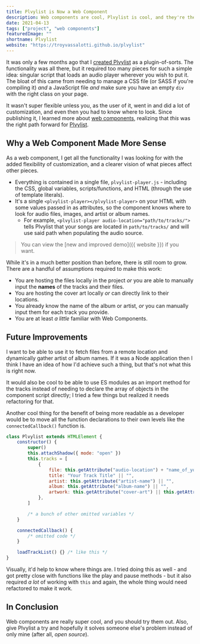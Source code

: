 ```yaml
---
title: Plvylist is Now a Web Component
description: Web components are cool, Plvylist is cool, and they're the perfect match.
date: 2021-04-13
tags: ["project", "web components"]
featuredImage: ""
shortname: Plvylist
website: "https://troyvassalotti.github.io/plvylist"
---
```


It was only a few months ago that I [created Plvylist](../plvylist) as a plugin-of-sorts. The functionality was all there, but it required too many pieces for such a simple idea: singular script that loads an audio player wherever you wish to put it. The bloat of this came from needing to manage a CSS file (or SASS if you're compiling it) _and_ a JavaScript file _and_ make sure you have an empty `div` with the right class on your page.

It wasn't super flexible unless you, as the user of it, went in and did a lot of customization, and even then you had to know where to look. Since publishing it, I learned more about [web components](https://www.webcomponents.org/), realizing that _this_ was the right path forward for [Plvylist](https://github.com/troyvassalotti/plvylist).

## Why a Web Component Made More Sense

As a web component, I get all the functionality I was looking for with the added flexibility of customization, and a clearer vision of what pieces affect other pieces.

-   Everything is contained in a single file, `plvylist-player.js` - including the CSS, global variables, scripts/functions, and HTML (through the use of template literals).
-   It's a single `<plvylist-player></plvylist-player>` on your HTML with some values passed in as attributes, so the component knows where to look for audio files, images, and artist or album names.
    -   For example, `<plvylist-player audio-location="path/to/tracks/">` tells Plvylist that your songs are located in `path/to/tracks/` and will use said path when populating the audio source.

> You can view the [new and improved demo]({{ website }}) if you want.

While it's in a much better position than before, there is still room to grow. There are a handful of assumptions required to make this work:

-   You are hosting the files locally in the project _or_ you are able to manually input the **names** of the tracks and their files.
-   You are hosting the cover art locally _or_ can directly link to their locations.
-   You already know the name of the album or artist, _or_ you can manually input them for each track you provide.
-   You are at least _a little_ familiar with Web Components.

## Future Improvements

I want to be able to use it to fetch files from a remote location and dynamically gather artist of album names. If it was a Node application then I think I have an idea of how I'd achieve such a thing, but that's not what this is right now.

It would also be cool to be able to use ES modules as an import method for the tracks instead of needing to declare the array of objects in the component script directly; I tried a few things but realized it needs refactoring for that.

Another cool thing for the benefit of being more readable as a developer would be to move all the function declarations to their own levels like the `connectedCallback()` function is.

```js
class Plvylist extends HTMLElement {
    constructor() {
        super()
        this.attachShadow({ mode: "open" })
        this.tracks = [
            {
                file: this.getAttribute("audio-location") + "name_of_your_file.mp3" || "",
                title: "Your Track Title" || "",
                artist: this.getAttribute("artist-name") || "",
                album: this.getAttribute("album-name") || "",
                artwork: this.getAttribute("cover-art") || this.getAttribute("placeholder-image"),
            },
        ]

        /* a bunch of other omitted variables */
    }

    connectedCallback() {
        /* omitted code */
    }

    loadTrackList() {} /* like this */
}
```

Visually, it'd help to know where things are. I tried doing this as well - and got pretty close with functions like the play and pause methods - but it also required _a lot_ of working with `this` and again, the whole thing would need refactored to make it work.

## In Conclusion

Web components are really super cool, and you should try them out. Also, give Plvylist a try and hopefully it solves someone else's problem instead of only mine (after all, _open source_).
